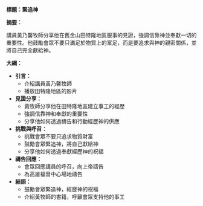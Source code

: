 **標題：緊追神**

**摘要：**

講員黃乃馨牧師分享他在舊金山田特隆地區服事的見證，強調信靠神並奉獻一切的重要性。他鼓勵會眾不要只滿足於物質上的富足，而是要追求與神的親密關係，並將自己完全獻給神。

**大綱：**

* **引言：**
    * 介紹講員黃乃馨牧師
    * 播放田特隆地區的影片
* **見證分享：**
    * 黃牧師分享他在田特隆地區建立事工的經歷
    * 強調信靠神和奉獻的重要性
    * 分享他如何透過禱告和行動經歷神的供應
* **挑戰與呼召：**
    * 挑戰會眾不要只追求物質財富
    * 鼓勵會眾緊追神，將自己獻給神
    * 分享他如何透過奉獻經歷神的祝福
* **禱告回應：**
    * 會眾回應講員的呼召，向上帝禱告
    * 為高雄福音中心場地禱告
* **結語：**
    * 鼓勵會眾緊追神，經歷神的祝福
    * 介紹黃牧師的書籍，呼籲會眾支持他的事工